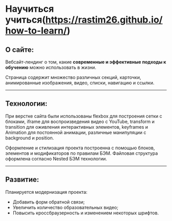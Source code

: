 # Научиться учиться(https://rastim26.github.io/how-to-learn/)

## О сайте:

Вебсайт-лендинг о том, какие **современные и эффективные подходы к обучению** можно использовать в жизни.

Страница содержит множество различных секций, карточки, анимированные изображения, видео, списки, навигацию и ссылки.

---

## Технологии:

При верстке сайта были использованы flexbox для построения сетки с блоками, iframe для воспроизведения видео с YouTube, transform и transition для оживления интерактивных элементов, keyframes и Animation для постоянной анимации, различные манипуляции с background и position.

Оформление и стилизация проекта построенна с помощью блоков, элементов и модификаторов по правилам БЭМ. Файловая структура оформлена согласно Nested БЭМ технологии.

---

## Развитие:

Планируется модернизация проекта:

- Добавить форм обратной связи;
- Увеличить количество образовательных видео;
- Повысить кроссбраузерность и изменением некоторых шрифтов.
